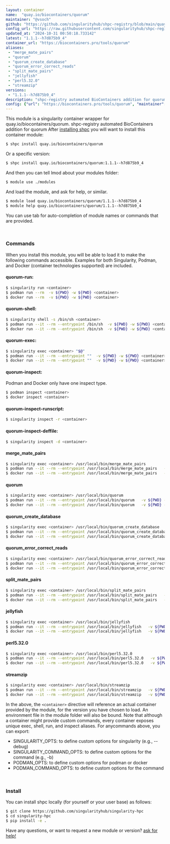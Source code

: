 ```yaml
---
layout: container
name:  "quay.io/biocontainers/quorum"
maintainer: "@vsoch"
github: "https://github.com/singularityhub/shpc-registry/blob/main/quay.io/biocontainers/quorum/container.yaml"
config_url: "https://raw.githubusercontent.com/singularityhub/shpc-registry/main/quay.io/biocontainers/quorum/container.yaml"
updated_at: "2024-10-31 00:50:18.733142"
latest: "1.1.1--h7d875b9_4"
container_url: "https://biocontainers.pro/tools/quorum"
aliases:
 - "merge_mate_pairs"
 - "quorum"
 - "quorum_create_database"
 - "quorum_error_correct_reads"
 - "split_mate_pairs"
 - "jellyfish"
 - "perl5.32.0"
 - "streamzip"
versions:
 - "1.1.1--h7d875b9_4"
description: "shpc-registry automated BioContainers addition for quorum"
config: {"url": "https://biocontainers.pro/tools/quorum", "maintainer": "@vsoch", "description": "shpc-registry automated BioContainers addition for quorum", "latest": {"1.1.1--h7d875b9_4": "sha256:e1aad85d94073c2fb1dbf04b3def06a66ab075b14796500a95349f163be03d10"}, "tags": {"1.1.1--h7d875b9_4": "sha256:e1aad85d94073c2fb1dbf04b3def06a66ab075b14796500a95349f163be03d10"}, "docker": "quay.io/biocontainers/quorum", "aliases": {"merge_mate_pairs": "/usr/local/bin/merge_mate_pairs", "quorum": "/usr/local/bin/quorum", "quorum_create_database": "/usr/local/bin/quorum_create_database", "quorum_error_correct_reads": "/usr/local/bin/quorum_error_correct_reads", "split_mate_pairs": "/usr/local/bin/split_mate_pairs", "jellyfish": "/usr/local/bin/jellyfish", "perl5.32.0": "/usr/local/bin/perl5.32.0", "streamzip": "/usr/local/bin/streamzip"}}
---
```


This module is a singularity container wrapper for quay.io/biocontainers/quorum.
shpc-registry automated BioContainers addition for quorum
After [installing shpc](#install) you will want to install this container module:


```bash
$ shpc install quay.io/biocontainers/quorum
```

Or a specific version:

```bash
$ shpc install quay.io/biocontainers/quorum:1.1.1--h7d875b9_4
```

And then you can tell lmod about your modules folder:

```bash
$ module use ./modules
```

And load the module, and ask for help, or similar.

```bash
$ module load quay.io/biocontainers/quorum/1.1.1--h7d875b9_4
$ module help quay.io/biocontainers/quorum/1.1.1--h7d875b9_4
```

You can use tab for auto-completion of module names or commands that are provided.

<br>

### Commands

When you install this module, you will be able to load it to make the following commands accessible.
Examples for both Singularity, Podman, and Docker (container technologies supported) are included.

#### quorum-run:

```bash
$ singularity run <container>
$ podman run --rm  -v ${PWD} -w ${PWD} <container>
$ docker run --rm  -v ${PWD} -w ${PWD} <container>
```

#### quorum-shell:

```bash
$ singularity shell -s /bin/sh <container>
$ podman run --it --rm --entrypoint /bin/sh  -v ${PWD} -w ${PWD} <container>
$ docker run --it --rm --entrypoint /bin/sh  -v ${PWD} -w ${PWD} <container>
```

#### quorum-exec:

```bash
$ singularity exec <container> "$@"
$ podman run --it --rm --entrypoint ""  -v ${PWD} -w ${PWD} <container> "$@"
$ docker run --it --rm --entrypoint ""  -v ${PWD} -w ${PWD} <container> "$@"
```

#### quorum-inspect:

Podman and Docker only have one inspect type.

```bash
$ podman inspect <container>
$ docker inspect <container>
```

#### quorum-inspect-runscript:

```bash
$ singularity inspect -r <container>
```

#### quorum-inspect-deffile:

```bash
$ singularity inspect -d <container>
```


#### merge_mate_pairs

```bash
$ singularity exec <container> /usr/local/bin/merge_mate_pairs
$ podman run --it --rm --entrypoint /usr/local/bin/merge_mate_pairs   -v ${PWD} -w ${PWD} <container> -c " $@"
$ docker run --it --rm --entrypoint /usr/local/bin/merge_mate_pairs   -v ${PWD} -w ${PWD} <container> -c " $@"
```


#### quorum

```bash
$ singularity exec <container> /usr/local/bin/quorum
$ podman run --it --rm --entrypoint /usr/local/bin/quorum   -v ${PWD} -w ${PWD} <container> -c " $@"
$ docker run --it --rm --entrypoint /usr/local/bin/quorum   -v ${PWD} -w ${PWD} <container> -c " $@"
```


#### quorum_create_database

```bash
$ singularity exec <container> /usr/local/bin/quorum_create_database
$ podman run --it --rm --entrypoint /usr/local/bin/quorum_create_database   -v ${PWD} -w ${PWD} <container> -c " $@"
$ docker run --it --rm --entrypoint /usr/local/bin/quorum_create_database   -v ${PWD} -w ${PWD} <container> -c " $@"
```


#### quorum_error_correct_reads

```bash
$ singularity exec <container> /usr/local/bin/quorum_error_correct_reads
$ podman run --it --rm --entrypoint /usr/local/bin/quorum_error_correct_reads   -v ${PWD} -w ${PWD} <container> -c " $@"
$ docker run --it --rm --entrypoint /usr/local/bin/quorum_error_correct_reads   -v ${PWD} -w ${PWD} <container> -c " $@"
```


#### split_mate_pairs

```bash
$ singularity exec <container> /usr/local/bin/split_mate_pairs
$ podman run --it --rm --entrypoint /usr/local/bin/split_mate_pairs   -v ${PWD} -w ${PWD} <container> -c " $@"
$ docker run --it --rm --entrypoint /usr/local/bin/split_mate_pairs   -v ${PWD} -w ${PWD} <container> -c " $@"
```


#### jellyfish

```bash
$ singularity exec <container> /usr/local/bin/jellyfish
$ podman run --it --rm --entrypoint /usr/local/bin/jellyfish   -v ${PWD} -w ${PWD} <container> -c " $@"
$ docker run --it --rm --entrypoint /usr/local/bin/jellyfish   -v ${PWD} -w ${PWD} <container> -c " $@"
```


#### perl5.32.0

```bash
$ singularity exec <container> /usr/local/bin/perl5.32.0
$ podman run --it --rm --entrypoint /usr/local/bin/perl5.32.0   -v ${PWD} -w ${PWD} <container> -c " $@"
$ docker run --it --rm --entrypoint /usr/local/bin/perl5.32.0   -v ${PWD} -w ${PWD} <container> -c " $@"
```


#### streamzip

```bash
$ singularity exec <container> /usr/local/bin/streamzip
$ podman run --it --rm --entrypoint /usr/local/bin/streamzip   -v ${PWD} -w ${PWD} <container> -c " $@"
$ docker run --it --rm --entrypoint /usr/local/bin/streamzip   -v ${PWD} -w ${PWD} <container> -c " $@"
```



In the above, the `<container>` directive will reference an actual container provided
by the module, for the version you have chosen to load. An environment file in the
module folder will also be bound. Note that although a container
might provide custom commands, every container exposes unique exec, shell, run, and
inspect aliases. For anycommands above, you can export:

 - SINGULARITY_OPTS: to define custom options for singularity (e.g., --debug)
 - SINGULARITY_COMMAND_OPTS: to define custom options for the command (e.g., -b)
 - PODMAN_OPTS: to define custom options for podman or docker
 - PODMAN_COMMAND_OPTS: to define custom options for the command

<br>

### Install

You can install shpc locally (for yourself or your user base) as follows:

```bash
$ git clone https://github.com/singularityhub/singularity-hpc
$ cd singularity-hpc
$ pip install -e .
```

Have any questions, or want to request a new module or version? [ask for help!](https://github.com/singularityhub/singularity-hpc/issues)